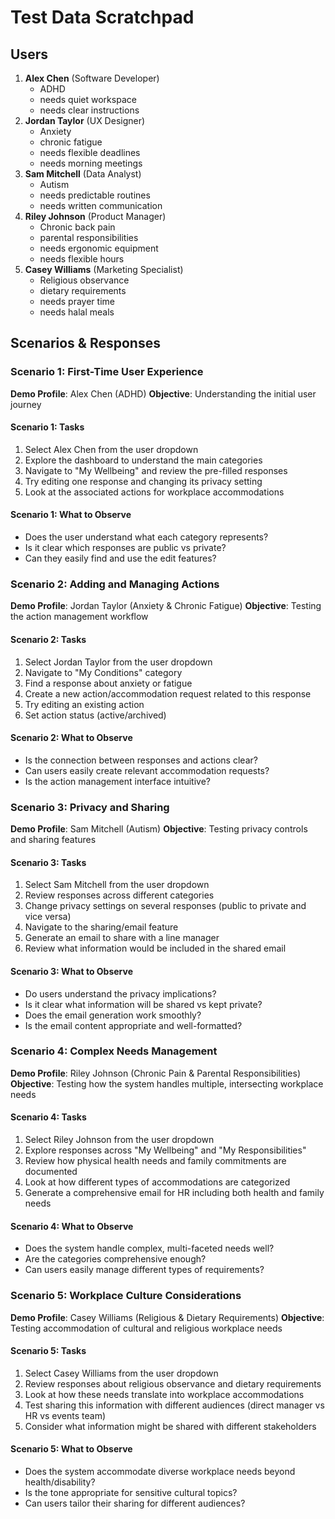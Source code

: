 # Test Data Scratchpad

## Users

1. **Alex Chen** (Software Developer)
   - ADHD
   - needs quiet workspace
   - needs clear instructions
2. **Jordan Taylor** (UX Designer)
   - Anxiety
   - chronic fatigue
   - needs flexible deadlines
   - needs morning meetings
3. **Sam Mitchell** (Data Analyst)
   - Autism
   - needs predictable routines
   - needs written communication
4. **Riley Johnson** (Product Manager)
   - Chronic back pain
   - parental responsibilities
   - needs ergonomic equipment
   - needs flexible hours
5. **Casey Williams** (Marketing Specialist)
   - Religious observance
   - dietary requirements
   - needs prayer time
   - needs halal meals

## Scenarios & Responses

### Scenario 1: First-Time User Experience

**Demo Profile**: Alex Chen (ADHD)
**Objective**: Understanding the initial user journey

#### Scenario 1: Tasks

1. Select Alex Chen from the user dropdown
2. Explore the dashboard to understand the main categories
3. Navigate to "My Wellbeing" and review the pre-filled responses
4. Try editing one response and changing its privacy setting
5. Look at the associated actions for workplace accommodations

#### Scenario 1: What to Observe

- Does the user understand what each category represents?
- Is it clear which responses are public vs private?
- Can they easily find and use the edit features?

### Scenario 2: Adding and Managing Actions

**Demo Profile**: Jordan Taylor (Anxiety & Chronic Fatigue)
**Objective**: Testing the action management workflow

#### Scenario 2: Tasks

1. Select Jordan Taylor from the user dropdown
2. Navigate to "My Conditions" category
3. Find a response about anxiety or fatigue
4. Create a new action/accommodation request related to this response
5. Try editing an existing action
6. Set action status (active/archived)

#### Scenario 2: What to Observe

- Is the connection between responses and actions clear?
- Can users easily create relevant accommodation requests?
- Is the action management interface intuitive?

### Scenario 3: Privacy and Sharing

**Demo Profile**: Sam Mitchell (Autism)
**Objective**: Testing privacy controls and sharing features

#### Scenario 3: Tasks

1. Select Sam Mitchell from the user dropdown
2. Review responses across different categories
3. Change privacy settings on several responses (public to private and vice versa)
4. Navigate to the sharing/email feature
5. Generate an email to share with a line manager
6. Review what information would be included in the shared email

#### Scenario 3: What to Observe

- Do users understand the privacy implications?
- Is it clear what information will be shared vs kept private?
- Does the email generation work smoothly?
- Is the email content appropriate and well-formatted?

### Scenario 4: Complex Needs Management

**Demo Profile**: Riley Johnson (Chronic Pain & Parental Responsibilities)
**Objective**: Testing how the system handles multiple, intersecting workplace needs

#### Scenario 4: Tasks

1. Select Riley Johnson from the user dropdown
2. Explore responses across "My Wellbeing" and "My Responsibilities"
3. Review how physical health needs and family commitments are documented
4. Look at how different types of accommodations are categorized
5. Generate a comprehensive email for HR including both health and family needs

#### Scenario 4: What to Observe

- Does the system handle complex, multi-faceted needs well?
- Are the categories comprehensive enough?
- Can users easily manage different types of requirements?

### Scenario 5: Workplace Culture Considerations

**Demo Profile**: Casey Williams (Religious & Dietary Requirements)
**Objective**: Testing accommodation of cultural and religious workplace needs

#### Scenario 5: Tasks

1. Select Casey Williams from the user dropdown
2. Review responses about religious observance and dietary requirements
3. Look at how these needs translate into workplace accommodations
4. Test sharing this information with different audiences (direct manager vs HR vs events team)
5. Consider what information might be shared with different stakeholders

#### Scenario 5: What to Observe

- Does the system accommodate diverse workplace needs beyond health/disability?
- Is the tone appropriate for sensitive cultural topics?
- Can users tailor their sharing for different audiences?
